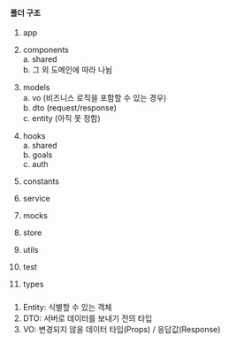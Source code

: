 #### 폴더 구조

1. app

2. components  
   a. shared  
   b. 그 외 도메인에 따라 나뉨

3. models   
   a. vo (비즈니스 로직을 포함할 수 있는 경우)  
   b. dto (request/response)  
   c. entity (아직 못 정함)

4. hooks  
   a. shared  
   b. goals  
   c. auth

5. constants
6. service
7. mocks
8. store
9. utils
10. test
11. types



###
1. Entity: 식별할 수 있는 객체 
2. DTO: 서버로 데이터를 보내기 전의 타입
3. VO: 변경되지 않을 데이터 타입(Props) / 응답값(Response)